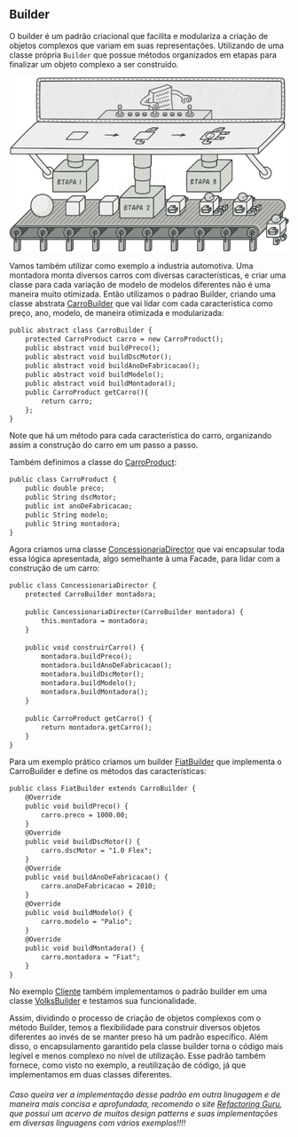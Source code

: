 ## Builder

O builder é um padrão criacional que facilita e modulariza a criação de objetos complexos que variam em suas representações. Utilizando de uma classe própria `Builder` que possue métodos organizados em etapas para finalizar um objeto complexo a ser construído.

![Builder](../../imgs/builder.png)

Vamos também utilizar como exemplo a industria automotiva. Uma montadora monta diversos carros com diversas características, e criar uma classe para cada variação de modelo de modelos diferentes não é uma maneira muito otimizada. Então utilizamos o padrao Builder, criando uma classe abstrata [CarroBuilder](./CarroBuilder.java) que vai lidar com cada característica como preço, ano, modelo, de maneira otimizada e modularizada:

```
public abstract class CarroBuilder {
    protected CarroProduct carro = new CarroProduct();
    public abstract void buildPreco();
    public abstract void buildDscMotor();
    public abstract void buildAnoDeFabricacao();
    public abstract void buildModelo();
    public abstract void buildMontadora();
    public CarroProduct getCarro(){
        return carro;
    };
}
```

Note que há um método para cada característica do carro, organizando assim a construção do carro em um passo a passo.

Também definimos a classe do [CarroProduct](./CarroProduct.java):

```
public class CarroProduct {
    public double preco;
    public String dscMotor;
    public int anoDeFabricacao;
    public String modelo;
    public String montadora;
}
```

Agora criamos uma classe [ConcessionariaDirector](./ConcessionariaDirector.java) que vai encapsular toda essa lógica apresentada, algo semelhante à uma Facade, para lidar com a construção de um carro:

```
public class ConcessionariaDirector {
    protected CarroBuilder montadora;

    public ConcessionariaDirector(CarroBuilder montadora) {
        this.montadora = montadora;
    }

    public void construirCarro() {
        montadora.buildPreco();
        montadora.buildAnoDeFabricacao();
        montadora.buildDscMotor();
        montadora.buildModelo();
        montadora.buildMontadora();
    }

    public CarroProduct getCarro() {
        return montadora.getCarro();
    }
}
```

Para um exemplo prático criamos um builder [FiatBuilder](./FiatBuilder.java) que implementa o CarroBuilder e define os métodos das características:

```
public class FiatBuilder extends CarroBuilder {
    @Override
    public void buildPreco() {
        carro.preco = 1000.00;
    }
    @Override
    public void buildDscMotor() {
        carro.dscMotor = "1.0 Flex";
    }
    @Override
    public void buildAnoDeFabricacao() {
        carro.anoDeFabricacao = 2010;
    }
    @Override
    public void buildModelo() {
        carro.modelo = "Palio";
    }
    @Override
    public void buildMontadora() {
        carro.montadora = "Fiat";
    }
}
```

No exemplo [Cliente](./Cliente.java) também implementamos o padrão builder em uma classe [VolksBuilder](./VolksBuilder.java) e testamos sua funcionalidade.

Assim, dividindo o processo de criação de objetos complexos com o método Builder, temos a flexibilidade para construir diversos objetos diferentes ao invés de se manter preso há um padrão específico.
Além disso, o encapsulamento garantido pela classe builder torna o código mais legível e menos complexo no nível de utilização.
Esse padrão também fornece, como visto no exemplo, a reutilização de código, já que implementamos em duas classes diferentes.

###### Caso queira ver a implementação desse padrão em outra linugagem e de maneira mais concisa e aprofundada, recomendo o site [Refactoring Guru](https://refactoring.guru/pt-br), que possui um acervo de muitos design patterns e suas implementações em diversas linguagens com vários exemplos!!!!